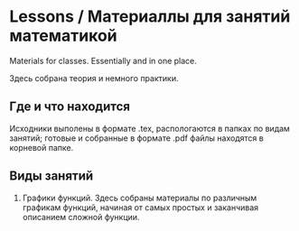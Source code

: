 # Lessons / Материаллы для занятий математикой
Materials for classes. Essentially and in one place.

Здесь собрана теория и немного практики.

## Где и что находится

Исходники выполены в формате .tex, распологаются в папках по видам занятий; готовые и собранные в формате .pdf файлы находятся в корневой папке.

## Виды занятий

1. Графики функций.
Здесь собраны материалы по различным графикам функций, начиная от самых простых и заканчивая описанием сложной функции.

